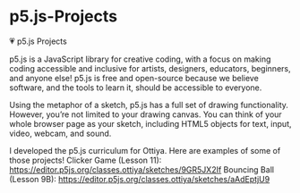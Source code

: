 # p5.js-Projects
💗 p5.js Projects

p5.js is a JavaScript library for creative coding, with a focus on making coding accessible and inclusive for artists, designers, educators, beginners, and anyone else! p5.js is free and open-source because we believe software, and the tools to learn it, should be accessible to everyone.

Using the metaphor of a sketch, p5.js has a full set of drawing functionality. However, you’re not limited to your drawing canvas. You can think of your whole browser page as your sketch, including HTML5 objects for text, input, video, webcam, and sound.


I developed the p5.js curriculum for Ottiya. Here are examples of some of those projects! 
Clicker Game (Lesson 11): https://editor.p5js.org/classes.ottiya/sketches/9GR5JX2If 
Bouncing Ball (Lesson 9B): https://editor.p5js.org/classes.ottiya/sketches/aAdEptjU9
